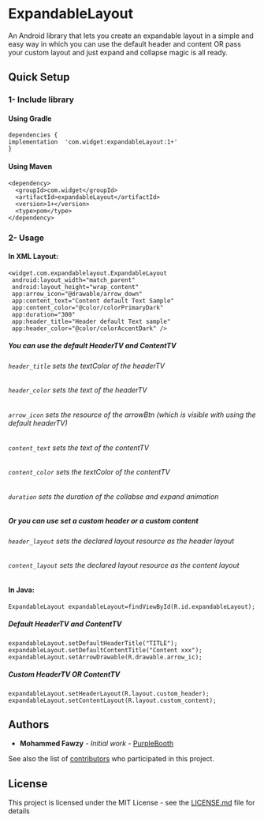 # ExpandableLayout

An Android library that lets you create an expandable layout in a simple and easy way in which you can use the default header and content OR pass your custom layout and just expand and collapse magic is all ready.

## Quick Setup

### 1- Include library

#### Using Gradle
```
dependencies {
implementation  'com.widget:expandableLayout:1+'
}
```
#### Using Maven
```
<dependency>
  <groupId>com.widget</groupId>
  <artifactId>expandableLayout</artifactId>
  <version>1+</version>
  <type>pom</type>
</dependency>

```
### 2- Usage

#### In XML Layout:
 
```
<widget.com.expandablelayout.ExpandableLayout
 android:layout_width="match_parent"
 android:layout_height="wrap_content"
 app:arrow_icon="@drawable/arrow_down"
 app:content_text="Content default Text Sample"
 app:content_color="@color/colorPrimaryDark"
 app:duration="300"
 app:header_title="Header default Text sample"
 app:header_color="@color/colorAccentDark" /> 

```
##### You can use the default HeaderTV and ContentTV

###### ````header_title```` sets the textColor of the headerTV
###### ````header_color```` sets the text of the headerTV 
###### ````arrow_icon```` sets the resource of the arrowBtn (which is visible with using the default headerTV) 

###### ````content_text````   sets the text of the contentTV
###### ````content_color```` sets the textColor of the contentTV

###### ````duration```` sets the duration of the collabse and expand animation

##### Or you can use set a custom header or a custom content 

###### ````header_layout````   sets the declared layout resource as the header layout
###### ````content_layout```` sets the declared layout resource as the content layout 


#### In Java:

````
ExpandableLayout expandableLayout=findViewById(R.id.expandableLayout);
````
##### Default HeaderTV and ContentTV
````
expandableLayout.setDefaultHeaderTitle("TITLE");
expandableLayout.setDefaultContentTitle("Content xxx");
expandableLayout.setArrowDrawable(R.drawable.arrow_ic);
````

##### Custom HeaderTV OR ContentTV
````
expandableLayout.setHeaderLayout(R.layout.custom_header);
expandableLayout.setContentLayout(R.layout.custom_content);
````

## Authors

* **Mohammed Fawzy** - *Initial work* - [PurpleBooth](https://github.com/ma7madfawzy)

See also the list of [contributors](https://github.com/your/project/contributors) who participated in this project.

## License

This project is licensed under the MIT License - see the [LICENSE.md](LICENSE.md) file for details

